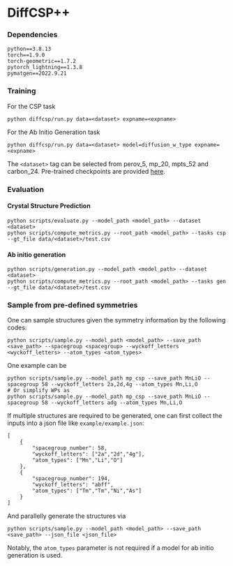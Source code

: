 # DiffCSP++



### Dependencies

```
python==3.8.13
torch==1.9.0
torch-geometric==1.7.2
pytorch_lightning==1.3.8
pymatgen==2022.9.21
```

### Training

For the CSP task

```
python diffcsp/run.py data=<dataset> expname=<expname>
```

For the Ab Initio Generation task

```
python diffcsp/run.py data=<dataset> model=diffusion_w_type expname=<expname>
```

The ``<dataset>`` tag can be selected from perov_5, mp_20, mpts_52 and carbon_24. Pre-trained checkpoints are provided [here](https://drive.google.com/drive/folders/1FQ_b6CE09KtyGaU_r6uO8_I5JhrQmUFB?usp=sharing).

### Evaluation

#### Crystal Structure Prediction 

```
python scripts/evaluate.py --model_path <model_path> --dataset <dataset>
python scripts/compute_metrics.py --root_path <model_path> --tasks csp --gt_file data/<dataset>/test.csv 
```

#### Ab initio generation

```
python scripts/generation.py --model_path <model_path> --dataset <dataset>
python scripts/compute_metrics.py --root_path <model_path> --tasks gen --gt_file data/<dataset>/test.csv
```

### Sample from pre-defined symmetries

One can sample structures given the symmetry information by the following codes:

```
python scripts/sample.py --model_path <model_path> --save_path <save_path> --spacegroup <spacegroup> --wyckoff_letters <wyckoff_letters> --atom_types <atom_types>
```

One example can be

```
python scripts/sample.py --model_path mp_csp --save_path MnLiO --spacegroup 58 --wyckoff_letters 2a,2d,4g --atom_types Mn,Li,O
# Or simplify WPs as
python scripts/sample.py --model_path mp_csp --save_path MnLiO --spacegroup 58 --wyckoff_letters adg --atom_types Mn,Li,O
```

If multiple structures are required to be generated, one can first collect the inputs into a json file like `example/example.json`:

```
[
    {
        "spacegroup_number": 58,
        "wyckoff_letters": ["2a","2d","4g"],
        "atom_types": ["Mn","Li","O"]
    },
    {
        "spacegroup_number": 194,
        "wyckoff_letters": "abff",
        "atom_types": ["Tm","Tm","Ni","As"]
    }
]
```

And parallelly generate the structures via

```
python scripts/sample.py --model_path <model_path> --save_path <save_path> --json_file <json_file>
```

Notably, the `atom_types` parameter is not required if a model for ab initio generation is used.